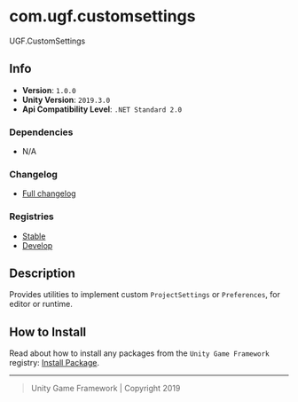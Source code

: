 # com.ugf.customsettings

UGF.CustomSettings

## Info

- **Version**: `1.0.0`
- **Unity Version**: `2019.3.0`
- **Api Compatibility Level**: `.NET Standard 2.0`

### Dependencies

- N/A

### Changelog

- [Full changelog][1]

### Registries

- [Stable][2]
- [Develop][3]

## Description

Provides utilities to implement custom `ProjectSettings` or `Preferences`, for editor or runtime.

## How to Install

Read about how to install any packages from the `Unity Game Framework` registry: [Install Package][4].

---
> Unity Game Framework | Copyright 2019

[1]: changelog.md
[2]: https://bintray.com/unity-game-framework/stable/com.ugf.customsettings
[3]: https://bintray.com/unity-game-framework/dev/com.ugf.customsettings
[4]: https://github.com/unity-game-framework/ugf-documentation/wiki/Install-Package

